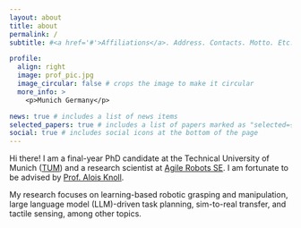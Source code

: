 ```yaml
---
layout: about
title: about
permalink: /
subtitle: #<a href='#'>Affiliations</a>. Address. Contacts. Motto. Etc.

profile:
  align: right
  image: prof_pic.jpg
  image_circular: false # crops the image to make it circular
  more_info: >
    <p>Munich Germany</p>

news: true # includes a list of news items
selected_papers: true # includes a list of papers marked as "selected={true}"
social: true # includes social icons at the bottom of the page
---
```

Hi there! I am a final-year PhD candidate at the Technical University of Munich ([TUM](https://www.tum.de/en)) and a research scientist at [Agile Robots SE](https://www.agile-robots.com/en). I am fortunate to be advised by [Prof. Alois Knoll](https://www.ce.cit.tum.de/air/people/prof-dr-ing-habil-alois-knoll).

My research focuses on learning-based robotic grasping and manipulation, large language model (LLM)-driven task planning, sim-to-real transfer, and tactile sensing, among other topics.
